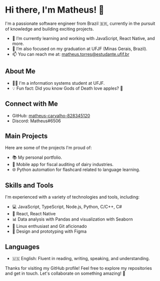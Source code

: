 # Hi there, I'm Matheus! 👋

I'm a passionate software engineer from Brazil 🇧🇷, currently in the pursuit of knowledge and building exciting projects. 

- 🌱 I’m currently learning and working with JavaScript, React Native, and more.
- 🔭 I’m also focused on my graduation at UFJF (Minas Gerais, Brazil).
- 📫 You can reach me at: matheus.torres@estudante.ufjf.br

## About Me

- 👨‍🎓 I'm a information systems student at UFJF.
- 💡 Fun fact: Did you know Gods of Death love apples? 🍎

## Connect with Me

- GitHub: [matheus-carvalho-828345120](https://github.com/matheus-carvalho-828345120)
- Discord: Matheus#6506

## Main Projects

Here are some of the projects I'm proud of:

- 📚 My personal portfolio.
- 💼 Mobile app for fiscal auditing of dairy industries.
- 🌐 Python automation for flashcard related to language learning.

## Skills and Tools

I'm experienced with a variety of technologies and tools, including:

- 💻 JavaScript, TypeScript, Node.js, Python, C/C++, C#
- 🚀 React, React Native
- 📊 Data analysis with Pandas and visualization with Seaborn
- 🐧 Linux enthusiast and Git aficionado
- 🎨 Design and prototyping with Figma

## Languages

- 🇺🇸 English: Fluent in reading, writing, speaking, and understanding.

Thanks for visiting my GitHub profile! Feel free to explore my repositories and get in touch. Let's collaborate on something amazing! 🚀

